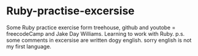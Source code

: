 # Ruby-practise-excersise
Some Ruby practice exercise form treehouse, github and youtobe = freecodeCamp and Jake Day Williams.
Learning to work with Ruby. 
p.s. some comments in excersise are written dogy english. sorry english is not my first language.

